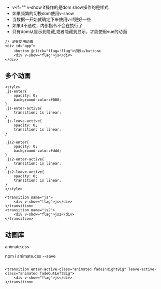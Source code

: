 
##

- v-if="" v-show if操作的是dom show操作的是样式
- 如果频繁的切换dom使用v-show
- 当数据一开始就确定下来使用v-if更好一些
- 如果if不通过，内部指令不会在执行了
- 只有dom从显示到隐藏,或者隐藏到显示，才能使用vue的动画

```
// 没有使用动画
<div id="app">
    <button @click="flag=!flag">切换</button>
    <div v-show="flag">js</div>
</div>
```


## 多个动画

```
<style>
.js-enter{
    opacity: 0;
    background-color:#000;
}
.js-enter-active{
    transition: 1s linear;
}
.js-leave-active{
    opacity: 0;
    transition: 1s linear;
}

.js2-enter{
    opacity: 0;
    background-color:#ddd;
}
.js2-enter-active{
    transition: 1s linear;
}
.js2-leave-active{
    opacity: 0;
    transition: 1s linear;
}
</style>

<transition name="js">
    <div v-show="flag">js</div>
</transition>
<transition name="js2">
    <div v-show="flag">js2</div>
</transition>

```


## 动画库

animate.css

npm i animate.css --save

```

<transition enter-active-class="animated fadeInRightBig" leave-active-class="animated fadeOutLeftBig">
    <div v-show="flag">js</div>
</transition>

```